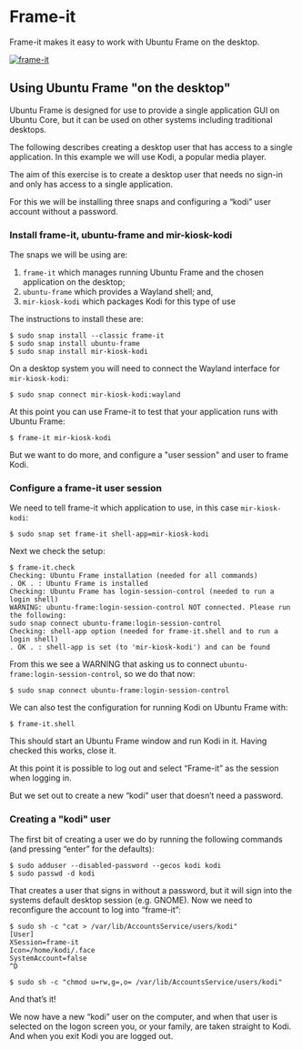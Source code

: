 # Frame-it

Frame-it makes it easy to work with Ubuntu Frame on the desktop.

[![frame-it](https://snapcraft.io/frame-it/badge.svg)](https://snapcraft.io/frame-it)

## Using Ubuntu Frame "on the desktop"

Ubuntu Frame is designed for use to provide a single application GUI on Ubuntu Core, but it can be used on other systems including traditional desktops.

The following describes creating a desktop user that has access to a single application. In this example we will use Kodi, a popular media player.

The aim of this exercise is to create a desktop user that needs no sign-in and only has access to a single application.

For this we will be installing three snaps and configuring a “kodi” user account without a password.

### Install frame-it, ubuntu-frame and mir-kiosk-kodi

The snaps we will be using are:

1. `frame-it` which manages running Ubuntu Frame and the chosen application on the desktop;
1. `ubuntu-frame` which provides a Wayland shell; and,
1. `mir-kiosk-kodi` which packages Kodi for this type of use

The instructions to install these are:

    $ sudo snap install --classic frame-it
    $ sudo snap install ubuntu-frame
    $ sudo snap install mir-kiosk-kodi

On a desktop system you will need to connect the Wayland interface for `mir-kiosk-kodi`:

    $ sudo snap connect mir-kiosk-kodi:wayland

At this point you can use Frame-it to test that your application runs with Ubuntu Frame:

    $ frame-it mir-kiosk-kodi

But we want to do more, and configure a "user session" and user to frame Kodi.

### Configure a frame-it user session

We need to tell frame-it which application to use, in this case `mir-kiosk-kodi`:

    $ sudo snap set frame-it shell-app=mir-kiosk-kodi

Next we check the setup:

    $ frame-it.check
    Checking: Ubuntu Frame installation (needed for all commands)
    . OK . : Ubuntu Frame is installed
    Checking: Ubuntu Frame has login-session-control (needed to run a login shell)
    WARNING: ubuntu-frame:login-session-control NOT connected. Please run the following:
    sudo snap connect ubuntu-frame:login-session-control
    Checking: shell-app option (needed for frame-it.shell and to run a login shell)
    . OK . : shell-app is set (to 'mir-kiosk-kodi') and can be found

From this we see a WARNING that asking us to connect `ubuntu-frame:login-session-control`, so we do that now:

    $ sudo snap connect ubuntu-frame:login-session-control

We can also test the configuration for running Kodi on Ubuntu Frame with:

    $ frame-it.shell

This should start an Ubuntu Frame window and run Kodi in it. Having checked this works, close it.

At this point it is possible to log out and select “Frame-it” as the session when logging in.

But we set out to create a new “kodi” user that doesn’t need a password.

### Creating a "kodi" user

The first bit of creating a user we do by running the following commands (and pressing “enter” for the defaults):

    $ sudo adduser --disabled-password --gecos kodi kodi
    $ sudo passwd -d kodi

That creates a user that signs in without a password, but it will sign into the systems default desktop session (e.g. GNOME). Now we need to reconfigure the account to log into “frame-it”:

    $ sudo sh -c "cat > /var/lib/AccountsService/users/kodi"
    [User]
    XSession=frame-it
    Icon=/home/kodi/.face
    SystemAccount=false
    ^D

    $ sudo sh -c "chmod u=rw,g=,o= /var/lib/AccountsService/users/kodi"

And that’s it!

We now have a new “kodi” user on the computer, and when that user is selected on the logon screen you, or your family, are taken straight to Kodi. And when you exit Kodi you are logged out.
